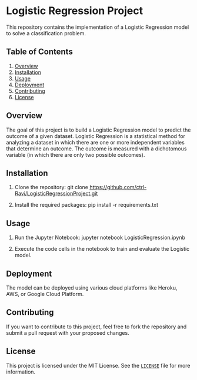 # Logistic Regression Project

This repository contains the implementation of a Logistic Regression model to solve a classification problem.

## Table of Contents
1. [Overview](#overview)
2. [Installation](#installation)
3. [Usage](#usage)
4. [Deployment](#deployment)
5. [Contributing](#contributing)
6. [License](#license)

## Overview

The goal of this project is to build a Logistic Regression model to predict the outcome of a given dataset. Logistic Regression is a statistical method for analyzing a dataset in which there are one or more independent variables that determine an outcome. The outcome is measured with a dichotomous variable (in which there are only two possible outcomes).

## Installation

1. Clone the repository: git clone https://github.com/ctrl-Ravi/LogisticRegressionProject.git


2. Install the required packages: pip install -r requirements.txt


## Usage

1. Run the Jupyter Notebook: jupyter notebook LogisticRegression.ipynb


2. Execute the code cells in the notebook to train and evaluate the Logistic model.

## Deployment

The model can be deployed using various cloud platforms like Heroku, AWS, or Google Cloud Platform.
## Contributing

If you want to contribute to this project, feel free to fork the repository and submit a pull request with your proposed changes.

## License

This project is licensed under the MIT License. See the [`LICENSE`](LICENSE) file for more information.




